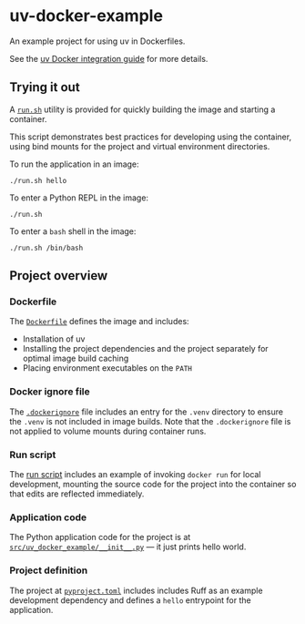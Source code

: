 # uv-docker-example

An example project for using uv in Dockerfiles.

See the [uv Docker integration guide](https://docs.astral.sh/uv/guides/integration/docker/) for more details.

## Trying it out

A [`run.sh`](./run.sh) utility is provided for quickly building the image and starting a container.

This script demonstrates best practices for developing using the container, using bind mounts for
the project and virtual environment directories.

To run the application in an image:

```
./run.sh hello
```

To enter a Python REPL in the image:

```
./run.sh
```

To enter a `bash` shell in the image:

```
./run.sh /bin/bash
```

## Project overview

### Dockerfile

The [`Dockerfile`](./Dockerfile) defines the image and includes:

- Installation of uv
- Installing the project dependencies and the project separately for optimal image build caching
- Placing environment executables on the `PATH`

### Docker ignore file

The [`.dockerignore`](./.dockerignore) file includes an entry for the `.venv` directory to ensure the
`.venv` is not included in image builds. Note that the `.dockerignore` file is not applied to volume
mounts during container runs.

### Run script

The [run script](./run.sh) includes an example of invoking `docker run` for local development,
mounting the source code for the project into the container so that edits are reflected immediately.

### Application code

The Python application code for the project is at
[`src/uv_docker_example/__init__.py`](./src/uv_docker_example/__init__.py) — it just prints hello
world.

### Project definition

The project at [`pyproject.toml`](./pyproject.toml) includes includes Ruff as an example development
dependency and defines a `hello` entrypoint for the application.
